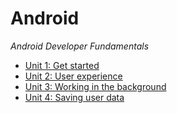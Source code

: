 # Android

*Android Developer Fundamentals*
- [Unit 1: Get started](./fundamentals2/unit1/)
- [Unit 2: User experience](./fundamentals2/unit2/)
- [Unit 3: Working in the background](./fundamentals2/unit3/)
- [Unit 4: Saving user data](./android/fundamentals2/unit4/)

